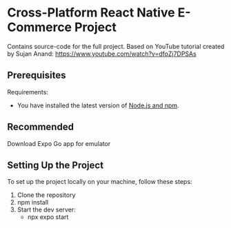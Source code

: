 # Cross-Platform React Native E-Commerce Project

Contains source-code for the full project. Based on YouTube tutorial created by Sujan Anand: https://www.youtube.com/watch?v=dfoZj7DPSAs

## Prerequisites

Requirements:
- You have installed the latest version of [Node.js and npm](https://nodejs.org/).

## Recommended

Download Expo Go app for emulator

## Setting Up the Project

To set up the project locally on your machine, follow these steps:

1. Clone the repository
2. npm install
3. Start the dev server:
    - npx expo start
